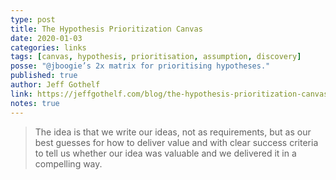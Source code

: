 ```yaml
---
type: post
title: The Hypothesis Prioritization Canvas
date: 2020-01-03
categories: links
tags: [canvas, hypothesis, prioritisation, assumption, discovery]
posse: "@jboogie’s 2x matrix for prioritising hypotheses."
published: true
author: Jeff Gothelf
link: https://jeffgothelf.com/blog/the-hypothesis-prioritization-canvas/
notes: true
---
```


> The idea is that we write our ideas, not as requirements, but as our best guesses for how to deliver value and with clear success criteria to tell us whether our idea was valuable and we delivered it in a compelling way.
